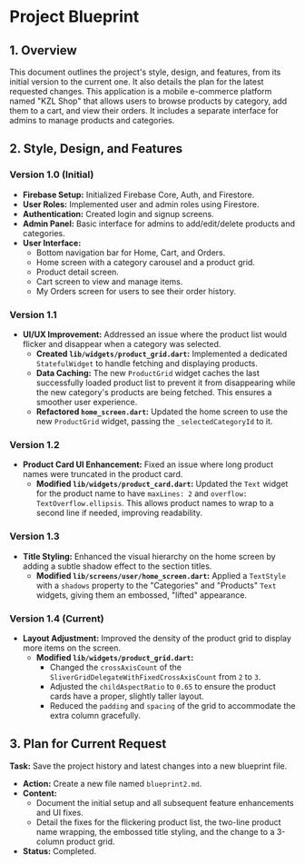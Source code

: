 # Project Blueprint
## 1. Overview
This document outlines the project's style, design, and features, from its initial version to the current one. It also details the plan for the latest requested changes. This application is a mobile e-commerce platform named "KZL Shop" that allows users to browse products by category, add them to a cart, and view their orders. It includes a separate interface for admins to manage products and categories.

## 2. Style, Design, and Features

### Version 1.0 (Initial)
*   **Firebase Setup:** Initialized Firebase Core, Auth, and Firestore.
*   **User Roles:** Implemented user and admin roles using Firestore.
*   **Authentication:** Created login and signup screens.
*   **Admin Panel:** Basic interface for admins to add/edit/delete products and categories.
*   **User Interface:**
    *   Bottom navigation bar for Home, Cart, and Orders.
    *   Home screen with a category carousel and a product grid.
    *   Product detail screen.
    *   Cart screen to view and manage items.
    *   My Orders screen for users to see their order history.

### Version 1.1
*   **UI/UX Improvement:** Addressed an issue where the product list would flicker and disappear when a category was selected.
    *   **Created `lib/widgets/product_grid.dart`:** Implemented a dedicated `StatefulWidget` to handle fetching and displaying products.
    *   **Data Caching:** The new `ProductGrid` widget caches the last successfully loaded product list to prevent it from disappearing while the new category's products are being fetched. This ensures a smoother user experience.
    *   **Refactored `home_screen.dart`:** Updated the home screen to use the new `ProductGrid` widget, passing the `_selectedCategoryId` to it.

### Version 1.2
*   **Product Card UI Enhancement:** Fixed an issue where long product names were truncated in the product card.
    *   **Modified `lib/widgets/product_card.dart`:** Updated the `Text` widget for the product name to have `maxLines: 2` and `overflow: TextOverflow.ellipsis`. This allows product names to wrap to a second line if needed, improving readability.

### Version 1.3
*   **Title Styling:** Enhanced the visual hierarchy on the home screen by adding a subtle shadow effect to the section titles.
    *   **Modified `lib/screens/user/home_screen.dart`:** Applied a `TextStyle` with a `shadows` property to the "Categories" and "Products" `Text` widgets, giving them an embossed, "lifted" appearance.

### Version 1.4 (Current)
*   **Layout Adjustment:** Improved the density of the product grid to display more items on the screen.
    *   **Modified `lib/widgets/product_grid.dart`:**
        *   Changed the `crossAxisCount` of the `SliverGridDelegateWithFixedCrossAxisCount` from `2` to `3`.
        *   Adjusted the `childAspectRatio` to `0.65` to ensure the product cards have a proper, slightly taller layout.
        *   Reduced the `padding` and `spacing` of the grid to accommodate the extra column gracefully.

## 3. Plan for Current Request
**Task:** Save the project history and latest changes into a new blueprint file.
*   **Action:** Create a new file named `blueprint2.md`.
*   **Content:**
    *   Document the initial setup and all subsequent feature enhancements and UI fixes.
    *   Detail the fixes for the flickering product list, the two-line product name wrapping, the embossed title styling, and the change to a 3-column product grid.
*   **Status:** Completed.
